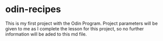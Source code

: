 # odin-recipes

This is my first project with the Odin Program. Project parameters will be given to me as I complete the lesson for this project, so no further information will be aded to this md file.
